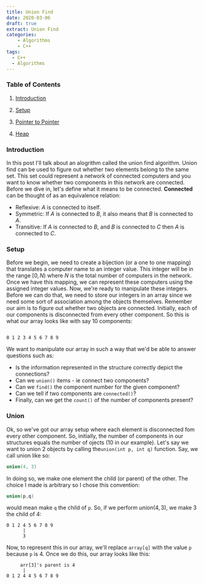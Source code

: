 ```yaml
---
title: Union Find
date: 2020-03-06
draft: true
extract: Union Find
categories: 
    - Algorithms
    - C++
tags:
  - C++
  - Algorithms
---
```


### Table of Contents

1. [Introduction](#introduction)

2. [Setup](#setup)

3. [Pointer to Pointer](#pointer-to-pointer)

4. [Heap](#heap)


### Introduction

In this post I'll talk about an alogrithm called the union find algorithm. Union find can be used to figure out whether two elements belong to the same set. This set could represent a network of connected computers and you want to know whether two components in this network are connected. Before we dive in, let's define what it means to be connected. **Connected** can be thought of as an equivalence relation:

- Reflexive: $A$ is connected to itself.
- Symmetric: If $A$ is connected to $B$, it also means that $B$ is connected to $A$.
- Transitive: If $A$ is connected to $B$, and $B$ is connected to $C$ then $A$ is connected to $C$.
 

### Setup

Before we begin, we need to create a bijection (or a one to one mapping) that translates a computer name to an integer value. This integer will be in the range $[0, N)$ where $N$ is the total number of computers in the network. Once we have this mapping, we can represent these computers using the assigned integer values. Now, we're ready to manipulate these integers. Before we can do that, we need to store our integers in an array since we need some sort of association among the objects themselves. Remember our aim is to figure out whether two objects are connected. Initially, each of our components is disconnected from every other component. So this is what our array looks like with say 10 components:

```

0 1 2 3 4 5 6 7 8 9

```
We want to manipulate our array in such a way that we'd be able to answer questions such as:

- Is the information represented in the structure correctly depict the connections?
- Can we `union()` items - ie connect two components?
- Can we `find()` the component number for the given component?
- Can we tell if two components are `connected()`?
- Finally, can we get the `count()` of the number of components present? 

### Union

Ok, so we've got our array setup where each element is disconnected fom every other component. So, initially, the number of components in our structures equals the number of ojects (10 in our example). Let's say we want to union 2 objects by calling the`union(int p, int q)` function. Say, we call union like so: 
```cpp
union(4, 3)
```

In doing so, we make one element the child (or parent) of the other. The choice I made is arbitrary so I chose this convention: 
```cpp
union(p,q)
``` 
would mean make `q` the child of `p`. So, if we perform $union(4,3)$, we make $3$ the child of $4$:

```
0 1 2 4 5 6 7 8 9
      |
      3
```
 
Now, to represent this in our array, we'll replace `array[q]` with the value `p` because `p` is 4. Once we do this, our array looks like this:

```
     arr[3]'s parent is 4
      |
0 1 2 4 4 5 6 7 8 9
```